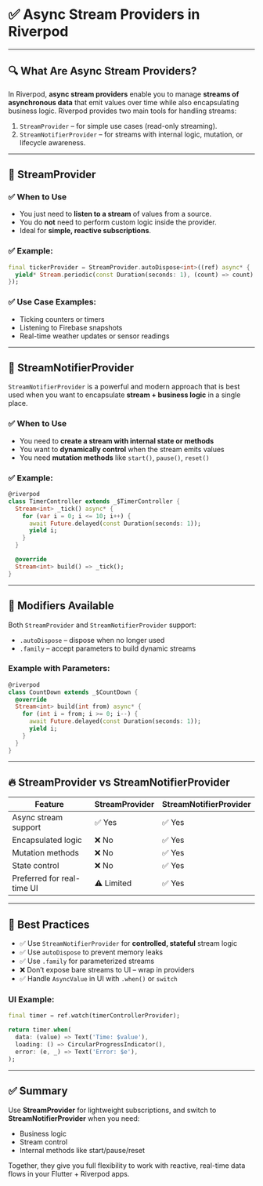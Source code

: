 # ✅ Async Stream Providers in Riverpod

---

## 🔍 What Are Async Stream Providers?

In Riverpod, **async stream providers** enable you to manage **streams of asynchronous data** 
that emit values over time while also encapsulating business logic. Riverpod provides two main tools for handling streams:

1. `StreamProvider` – for simple use cases (read-only streaming).
2. `StreamNotifierProvider` – for streams with internal logic, mutation, or lifecycle awareness.

---

## 🚀 StreamProvider

### ✅ When to Use
- You just need to **listen to a stream** of values from a source.
- You do **not** need to perform custom logic inside the provider.
- Ideal for **simple, reactive subscriptions**.

### ✅ Example:
```dart
final tickerProvider = StreamProvider.autoDispose<int>((ref) async* {
  yield* Stream.periodic(const Duration(seconds: 1), (count) => count).take(10);
});
```

### ✅ Use Case Examples:
- Ticking counters or timers
- Listening to Firebase snapshots
- Real-time weather updates or sensor readings

---

## 🚀 StreamNotifierProvider

`StreamNotifierProvider` is a powerful and modern approach that is best used when you want 
to encapsulate **stream + business logic** in a single place.

### ✅ When to Use
- You need to **create a stream with internal state or methods**
- You want to **dynamically control** when the stream emits values
- You need **mutation methods** like `start()`, `pause()`, `reset()`

### ✅ Example:
```dart
@riverpod
class TimerController extends _$TimerController {
  Stream<int> _tick() async* {
    for (var i = 0; i <= 10; i++) {
      await Future.delayed(const Duration(seconds: 1));
      yield i;
    }
  }

  @override
  Stream<int> build() => _tick();
}
```

---

## 🔁 Modifiers Available

Both `StreamProvider` and `StreamNotifierProvider` support:
- `.autoDispose` – dispose when no longer used
- `.family` – accept parameters to build dynamic streams

### Example with Parameters:
```dart
@riverpod
class CountDown extends _$CountDown {
  @override
  Stream<int> build(int from) async* {
    for (int i = from; i >= 0; i--) {
      await Future.delayed(const Duration(seconds: 1));
      yield i;
    }
  }
}
```

---

## 🔥 StreamProvider vs StreamNotifierProvider

| Feature                     | StreamProvider            | StreamNotifierProvider      |
|-----------------------------|---------------------------|-----------------------------|
| Async stream support        | ✅ Yes                    | ✅ Yes                      |
| Encapsulated logic          | ❌ No                     | ✅ Yes                      |
| Mutation methods            | ❌ No                     | ✅ Yes                      |
| State control               | ❌ No                     | ✅ Yes                      |
| Preferred for real-time UI  | ⚠️ Limited                | ✅ Yes                      |

---

## 🧠 Best Practices

- ✅ Use `StreamNotifierProvider` for **controlled, stateful** stream logic
- ✅ Use `autoDispose` to prevent memory leaks
- ✅ Use `.family` for parameterized streams
- ❌ Don’t expose bare streams to UI – wrap in providers
- ✅ Handle `AsyncValue` in UI with `.when()` or `switch`

### UI Example:
```dart
final timer = ref.watch(timerControllerProvider);

return timer.when(
  data: (value) => Text('Time: $value'),
  loading: () => CircularProgressIndicator(),
  error: (e, _) => Text('Error: $e'),
);
```

---

## ✅ Summary

Use **StreamProvider** for lightweight subscriptions, and switch to **StreamNotifierProvider** when you need:
- Business logic
- Stream control
- Internal methods like start/pause/reset

Together, they give you full flexibility to work with reactive, real-time data flows in your Flutter + Riverpod apps.

